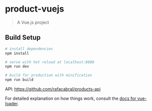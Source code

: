 # product-vuejs

> A Vue.js project

## Build Setup

``` bash
# install dependencies
npm install

# serve with hot reload at localhost:8080
npm run dev

# build for production with minification
npm run build
```


API: https://github.com/rafacabral/products-api

For detailed explanation on how things work, consult the [docs for vue-loader](http://vuejs.github.io/vue-loader).
